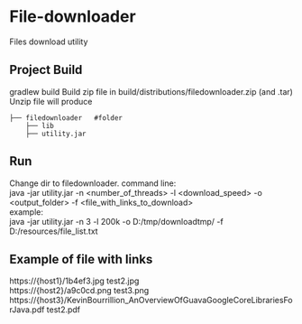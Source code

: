 # File-downloader
Files download utility 

## Project  Build
gradlew build
Build zip file in build/distributions/filedownloader.zip (and .tar)
Unzip file will produce

    
    ├── filedownloader   #folder
        ├── lib
        ├── utility.jar 


## Run
Change dir to filedownloader.
command line:<br />
java -jar utility.jar -n <number_of_threads> -l <download_speed> -o <output_folder> -f <file_with_links_to_download><br />
example:<br />
java -jar utility.jar -n 3 -l 200k -o D:/tmp/downloadtmp/ -f D:/resources/file_list.txt<br />

## Example of file with links 

https://{host1}/1b4ef3.jpg  test2.jpg <br />
https://{host2}/a9c0cd.png  test3.png <br />
https://{host3}/KevinBourrillion_AnOverviewOfGuavaGoogleCoreLibrariesForJava.pdf  test2.pdf <br />
